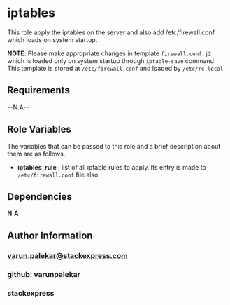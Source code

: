 iptables
===========

This role apply the iptables on the server and also add /etc/firewall.conf which loads on system startup.

__NOTE__: Please make appropriate changes in template `firewall.conf.j2` which is loaded only on system startup through `iptable-save` command. This template is stored at `/etc/firewall.conf` and loaded by `/etc/rc.local`

Requirements
------------

--N.A--

Role Variables
--------------

The variables that can be passed to this role and a brief description about them are as follows.

- __iptables_rule__ : list of all iptable rules to apply. Its entry is made to `/etc/firewall.conf` file also. 


Dependencies
------------

__N.A__

Author Information
------------------

### varun.palekar@stackexpress.com
### github: varunpalekar
### stackexpress
###         #

